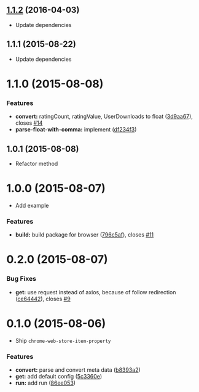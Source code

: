 <a name="1.1.2"></a>
## [1.1.2](https://github.com/pandawing/node-chrome-web-store-item-property/compare/v1.1.1...v1.1.2) (2016-04-03)

* Update dependencies


<a name="1.1.1"></a>
## 1.1.1 (2015-08-22)

* Update dependencies


<a name="1.1.0"></a>
# 1.1.0 (2015-08-08)


### Features

* **convert:** ratingCount, ratingValue, UserDownloads to float ([3d9aa67](https://github.com/pandawing/node-chrome-web-store-item-property/commit/3d9aa67)), closes [#14](https://github.com/pandawing/node-chrome-web-store-item-property/issues/14)
* **parse-float-with-comma:** implement ([df234f3](https://github.com/pandawing/node-chrome-web-store-item-property/commit/df234f3))



<a name="1.0.1"></a>
## 1.0.1 (2015-08-08)

* Refactor method


<a name="1.0.0"></a>
# 1.0.0 (2015-08-07)

* Add example

### Features

* **build:** build package for browser ([796c5af](https://github.com/pandawing/node-chrome-web-store-item-property/commit/796c5af)), closes [#11](https://github.com/pandawing/node-chrome-web-store-item-property/issues/11)



<a name="0.2.0"></a>
# 0.2.0 (2015-08-07)


### Bug Fixes

* **get:** use request instead of axios, because of follow redirection ([ce64442](https://github.com/pandawing/node-chrome-web-store-item-property/commit/ce64442)), closes [#9](https://github.com/pandawing/node-chrome-web-store-item-property/issues/9)



<a name="0.1.0"></a>
# 0.1.0 (2015-08-06)

* Ship `chrome-web-store-item-property`

### Features

* **convert:** parse and convert meta data ([b8393a2](https://github.com/pandawing/node-chrome-web-store-item-property/commit/b8393a2))
* **get:** add default config ([5c3360e](https://github.com/pandawing/node-chrome-web-store-item-property/commit/5c3360e))
* **run:** add run ([86ee053](https://github.com/pandawing/node-chrome-web-store-item-property/commit/86ee053))



